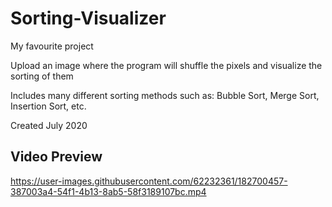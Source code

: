 # Sorting-Visualizer

My favourite project

Upload an image where the program will shuffle the pixels and visualize the sorting of them

Includes many different sorting methods such as: Bubble Sort, Merge Sort, Insertion Sort, etc.

Created July 2020

## Video Preview

https://user-images.githubusercontent.com/62232361/182700457-387003a4-54f1-4b13-8ab5-58f3189107bc.mp4

